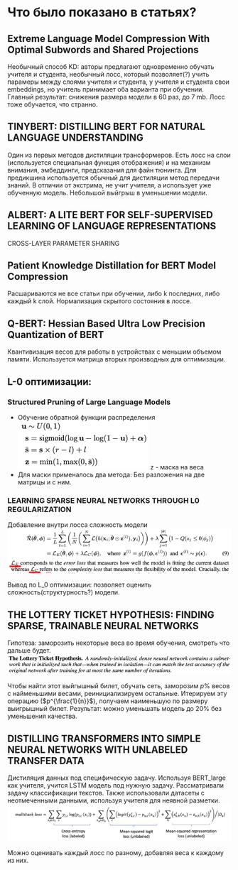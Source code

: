 # Что было показано в статьях?

## Extreme Language Model Compression With Optimal Subwords and Shared Projections

Необычный способ KD: авторы предлагают одновременно обучать учителя и студента, необычный лосс, который позволяет(?) учить парамеры между слоями учителя и студента, у учителя и студента свои embeddings, но учитель принимает оба варианта при обучении. Главный результат: снижения размера модели в 60 раз, до 7 mb.
Лосс тоже обучается, что странно.

## TINYBERT: DISTILLING BERT FOR NATURAL LANGUAGE UNDERSTANDING

Один из первых методов дистиляции трансформеров. Есть лосс на слои (используется специальная функция отображения) и на механизм внимания, эмбеддинги, предсказания для файн тюнинга. Для предикшина используется обычный для дистиляции метод передачи знаний. В отличии от экстрима, не учит учителя, а использует уже обученную модель. Небольшой выйгрыш в уменьшении модели.

## ALBERT: A LITE BERT FOR SELF-SUPERVISED LEARNING OF LANGUAGE REPRESENTATIONS

CROSS-LAYER PARAMETER SHARING

## Patient Knowledge Distillation for BERT Model Compression

Расшариваются не все статьи при обучении, либо k последних, либо каждый k слой. Нормализация скрытого состояния в лоссе.

## Q-BERT: Hessian Based Ultra Low Precision Quantization of BERT

Квантивизация весов для работы в устройствах с меньшим объемом памяти. Используется матрица вторых производных для оптимизации.

## L-0 оптимизации:
### Structured Pruning of Large Language Models

- Обучение обратной функции распределения
  ![pic](l0-1.png)
  z - маска на веса
- Для маски применалось два метода: Без разложения на две матрицы и с ним.

### LEARNING SPARSE NEURAL NETWORKS THROUGH L0 REGULARIZATION

Добавление внутри лосса сложность модели
![pic](l0-2.png)

Вывод по L_0 оптимизации: позволяет оценить сложность(структурность?) модели. 

## THE LOTTERY TICKET HYPOTHESIS: FINDING SPARSE, TRAINABLE NEURAL NETWORKS

Гипотеза: заморозить некоторые веса во время обучения, смотреть что дальше будет.
![pic](l0-4.png)

Чтобы найти этот выйгышный билет, обучать сеть, заморозим $p\%$ весов с найменьшими весами, реинициализируем остальные. Итерируем эту операцию ($p^{\frac{1}{n}}$), получаем наименьшую по размеру выигрышный билет.
Результат: можно уменьшать модель до 20% без уменьшения качества.

##  DISTILLING TRANSFORMERS INTO SIMPLE NEURAL NETWORKS WITH UNLABELED TRANSFER DATA

Дистиляция данных под специфическую задачу. Используя BERT_large как учителя, учится LSTM модель под нужную задачу. Рассматривали задачу классификации текстов. Также использовали датасеты с неотмеченными данными, используя учителя для неявной разметки.
![pic](l0-5.png)

Можно оценивать каждый лосс по разному, добавляя веса к каждому из них.
